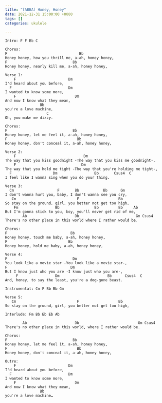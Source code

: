 ```yaml
---
title: "[ABBA] Honey, Honey"
date: 2021-12-31 15:00:00 +0000
tags: []
categories: ukulele

---
```

    Intro: F F Bb C
     
    Chorus:
    F                                 Bb
    Honey honey, how you thrill me, a-ah, honey honey,
    F                              Bb
    Honey honey, nearly kill me, a-ah, honey honey,
     
    Verse 1:
        F                        Dm
    I'd heard about you before, 
      F                          Dm
    I wanted to know some more,
        F                           Dm
    And now I know what they mean, 
                    Bb
    you're a love machine,
                       C
    Oh, you make me dizzy.
     
    Chorus:
    F                              Bb
    Honey honey, let me feel it, a-ah, honey honey,
    F                                Bb
    Honey honey, don't conceal it, a-ah, honey honey,
     
    Verse 2:
        F                               Dm
    The way that you kiss goodnight -The way that you kiss me goodnight-,
        F                              Dm
    The way that you hold me tight -The way that you're holding me tight-,
      F                   Dm                 Bb       Csus4  C
    I feel like I wanna sing when you do your thing.
     
    Verse 3:
      Cm                    F       Bb           Bb      Gm
    I don't wanna hurt you, baby, I don't wanna see you cry,
       Cm                            F                  Bb
    So stay on the ground, girl, you better not get too high,
        Fm                 Bb                Eb         Eb     Ab
    But I'm gonna stick to you, boy, you'll never get rid of me,
            Ab                      Db                          Gm Csus4
    There's no other place in this world where I rather would be.
     
    Chorus:
    F                             Bb
    Honey honey, touch me baby, a-ah, honey honey,
    F                            Bb
    Honey honey, hold me baby, a-ah, honey honey,
     
    Verse 4:
    F                              Dm
    You look like a movie star -You look like a movie star-,
    F                             Dm
    But I know just who you are -I know just who you are-,
         F                 Dm                      Bb      Csus4  C
    And, honey, to say the least, you're a dog-gone beast.
     
    Instrumental: Cm F Bb Bb Gm
     
    Verse 5:
       Cm                            F                  Bb
    So stay on the ground, girl, you better not get too high,
     
    Interlude: Fm Bb Eb Eb Ab
     
            Ab                      Db                           Gm Csus4
    There's no other place in this world, where I rather would be.
     
    Chorus:
    F                              Bb
    Honey honey, let me feel it, a-ah, honey honey,
    F                                Bb
    Honey honey, don't conceal it, a-ah, honey honey,
     
    Outro:
        F                        Dm
    I'd heard about you before, 
      F                          Dm
    I wanted to know some more,
        F                           Dm
    And now I know what they mean, 
                    Bb
    you're a love machine…